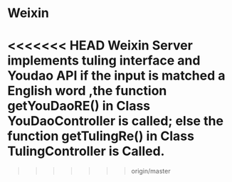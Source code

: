 # Weixin
<<<<<<< HEAD
Weixin Server implements tuling interface and Youdao API
if the input is matched a English word ,the function getYouDaoRE() in Class YouDaoController is called;
else the function getTulingRe() in Class TulingController is Called.
=======
>>>>>>> origin/master
